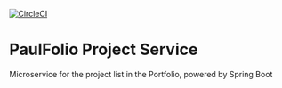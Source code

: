 [![CircleCI](https://dl.circleci.com/status-badge/img/gh/accuPaul/paulfolio-project-service/tree/master.svg?style=svg)](https://dl.circleci.com/status-badge/redirect/gh/accuPaul/paulfolio-project-service/tree/master)
# PaulFolio Project Service

Microservice for the project list in the Portfolio, powered by Spring Boot

